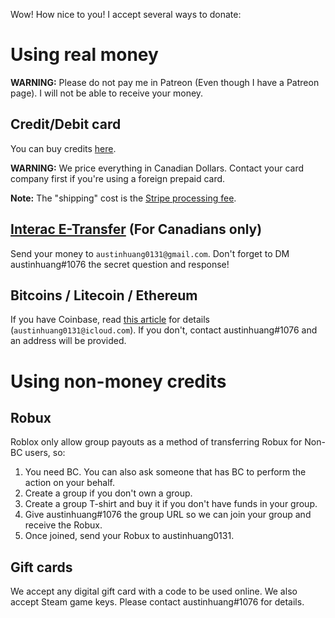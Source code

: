 Wow! How nice to you! I accept several ways to donate:

# Using real money
**WARNING:** Please do not pay me in Patreon (Even though I have a Patreon page). I will not be able to receive your money.

## Credit/Debit card
You can buy credits [here](http://mtl0131.bigcartel.com).

**WARNING:** We price everything in Canadian Dollars. Contact your card company first if you're using a foreign prepaid card.

**Note:** The "shipping" cost is the [Stripe processing fee](https://stripe.com/ca/pricing).

## [Interac E-Transfer](http://interac.ca/en/interac-e-transfer-consumer.html) (For Canadians only)
Send your money to `austinhuang0131@gmail.com`. Don't forget to DM austinhuang#1076 the secret question and response!

## Bitcoins / Litecoin / Ethereum

If you have Coinbase, read [this article](https://support.coinbase.com/customer/portal/articles/971437) for details (`austinhuang0131@icloud.com`). If you don't, contact austinhuang#1076 and an address will be provided.

# Using non-money credits

## Robux
Roblox only allow group payouts as a method of transferring Robux for Non-BC users, so:

1. You need BC. You can also ask someone that has BC to perform the action on your behalf.
2. Create a group if you don't own a group.
3. Create a group T-shirt and buy it if you don't have funds in your group.
4. Give austinhuang#1076 the group URL so we can join your group and receive the Robux.
5. Once joined, send your Robux to austinhuang0131.

## Gift cards
We accept any digital gift card with a code to be used online. We also accept Steam game keys. Please contact austinhuang#1076 for details.
